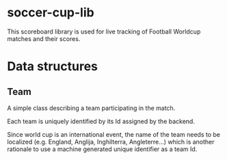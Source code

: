 # soccer-cup-lib

This scoreboard library is used for live tracking of Football Worldcup matches and their scores.

# Data structures
## Team
A simple class describing a team participating in the match.

Each team is uniquely identified by its Id assigned by the backend. 

Since world cup is an international event, the name of the team needs to be localized (e.g. England, Anglija, Inghilterra, Angleterre...)
which is another rationale to use a machine generated unique identifier as a team Id.
